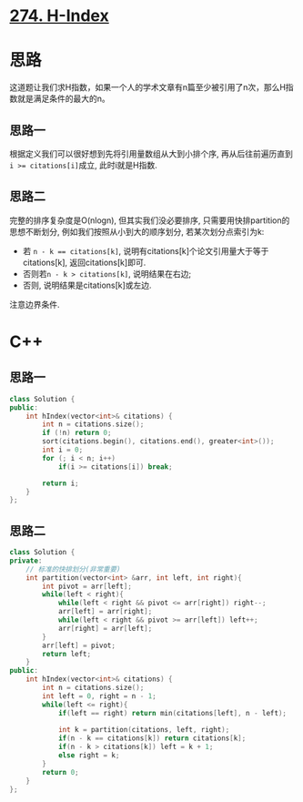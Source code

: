 # [274. H-Index](https://leetcode.com/problems/h-index/)
# 思路
这道题让我们求H指数，如果一个人的学术文章有n篇至少被引用了n次，那么H指数就是满足条件的最大的n。

## 思路一
根据定义我们可以很好想到先将引用量数组从大到小排个序, 再从后往前遍历直到`i >= citations[i]`成立, 此时i就是H指数. 

## 思路二
完整的排序复杂度是O(nlogn), 但其实我们没必要排序, 只需要用快排partition的思想不断划分, 例如我们按照从小到大的顺序划分, 
若某次划分点索引为k:
* 若 `n - k == citations[k]`, 说明有citations[k]个论文引用量大于等于citations[k], 返回citations[k]即可. 
* 否则若`n - k > citations[k]`, 说明结果在右边;
* 否则, 说明结果是citations[k]或左边. 

注意边界条件.

# C++
## 思路一
``` C++
class Solution {
public:
    int hIndex(vector<int>& citations) {
        int n = citations.size();
        if (!n) return 0;
        sort(citations.begin(), citations.end(), greater<int>());
        int i = 0;
        for (; i < n; i++) 
            if(i >= citations[i]) break;

        return i;
    }
};
```

## 思路二
``` C++
class Solution {
private:
    // 标准的快排划分(非常重要)
    int partition(vector<int> &arr, int left, int right){
        int pivot = arr[left];
        while(left < right){
            while(left < right && pivot <= arr[right]) right--;
            arr[left] = arr[right]; 
            while(left < right && pivot >= arr[left]) left++;
            arr[right] = arr[left];
        }
        arr[left] = pivot;
        return left;
    }
public:
    int hIndex(vector<int>& citations) {
        int n = citations.size();
        int left = 0, right = n - 1;
        while(left <= right){
            if(left == right) return min(citations[left], n - left);
            
            int k = partition(citations, left, right);
            if(n - k == citations[k]) return citations[k];
            if(n - k > citations[k]) left = k + 1;
            else right = k;
        }
        return 0;
    }
};
```
